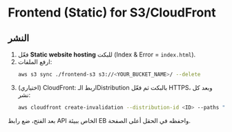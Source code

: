# Frontend (Static) for S3/CloudFront

## النشر
1) فعّل **Static website hosting** للبكت (Index & Error = `index.html`).
2) ارفع الملفات:
   ```bash
   aws s3 sync ./frontend-s3 s3://<YOUR_BUCKET_NAME>/ --delete
   ```
3) (اختياري) CloudFront: اربط الـDistribution بالبكت ثم فعّل HTTPS، وبعد كل نشر:
   ```bash
   aws cloudfront create-invalidation --distribution-id <ID> --paths "/*"
   ```

بعد الفتح، ضع رابط API الخاص ببيئة EB واحفظه في الحقل أعلى الصفحة.

